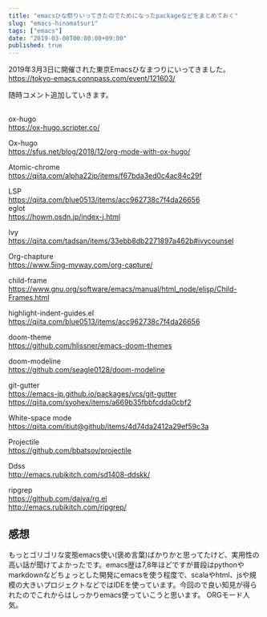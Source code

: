 ```yaml
---
title: "emacsひな祭りいってきたのでためになったpackageなどをまとめておく"
slug: "emacs-hinamatsuri"
tags: ["emacs"]
date: "2019-03-08T00:00:00+09:00"
published: true
---
```


2019年3月3日に開催された東京Emacsひなまつりにいってきました。   
https://tokyo-emacs.connpass.com/event/121603/  

随時コメント追加していきます。

## 
ox-hugo  
https://ox-hugo.scripter.co/  

Ox-hugo  
https://sfus.net/blog/2018/12/org-mode-with-ox-hugo/  

Atomic-chrome  
https://qiita.com/alpha22jp/items/f67bda3ed0c4ac84c29f  

LSP  
https://qiita.com/blue0513/items/acc962738c7f4da26656  
eglot  
https://howm.osdn.jp/index-j.html  

Ivy  
https://qiita.com/tadsan/items/33ebb8db2271897a462b#ivycounsel  

Org-chapture  
https://www.5ing-myway.com/org-capture/  

child-frame  
https://www.gnu.org/software/emacs/manual/html_node/elisp/Child-Frames.html  

highlight-indent-guides.el  
https://qiita.com/blue0513/items/acc962738c7f4da26656   

doom-theme  
https://github.com/hlissner/emacs-doom-themes  

doom-modeline  
https://github.com/seagle0128/doom-modeline  

git-gutter  
https://emacs-jp.github.io/packages/vcs/git-gutter  
https://qiita.com/syohex/items/a669b35fbbfcdda0cbf2  

White-space mode  
https://qiita.com/itiut@github/items/4d74da2412a29ef59c3a  

Projectile  
https://github.com/bbatsov/projectile  

Ddss  
http://emacs.rubikitch.com/sd1408-ddskk/  

ripgrep  
https://github.com/dajva/rg.el  
http://emacs.rubikitch.com/ripgrep/  

## 感想
もっとゴリゴリな変態emacs使い(褒め言葉)ばかりかと思ってたけど、実用性の高い話が聞けてよかったです。emacs歴は7,8年ほどですが普段はpythonやmarkdownなどちょっとした開発にemacsを使う程度で、scalaやhtml、jsや規模の大きいプロジェクトなどではIDEを使っています。今回ので良い知見が得られたのでこれからはしっかりemacs使っていこうと思います。
ORGモード人気。  

